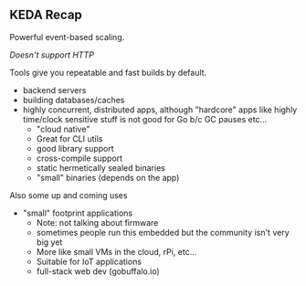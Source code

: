 ## KEDA Recap

Powerful event-based scaling.

_Doesn't support HTTP_

<aside class="notes">

Tools give you repeatable and fast builds by default.

- backend servers
- building databases/caches
- highly concurrent, distributed apps, although "hardcore" apps like highly time/clock sensitive stuff is not good for Go b/c GC pauses etc...
  - "cloud native"
  - Great for CLI utils
  - good library support
  - cross-compile support
  - static hermetically sealed binaries
  - "small" binaries (depends on the app)

Also some up and coming uses

- "small" footprint applications
    - Note: not talking about firmware
    - sometimes people run this embedded but the community isn't very big yet
    - More like small VMs in the cloud, rPi, etc...
    - Suitable for IoT applications
    - full-stack web dev (gobuffalo.io)

</aside>
